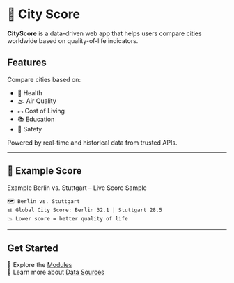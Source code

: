 # 🌆 City Score

**CityScore** is a data-driven web app that helps users compare cities worldwide based on quality-of-life indicators.
## Features

Compare cities based on:

- 🏥 Health
- 🌫️ Air Quality
- 💶 Cost of Living
- 📚 Education
- 🔐 Safety

Powered by real-time and historical data from trusted APIs.

---

## 🎯 Example Score

Example Berlin vs. Stuttgart – Live Score Sample
```
🗺️ Berlin vs. Stuttgart 
📊 Global City Score: Berlin 32.1 | Stuttgart 28.5  
📉 Lower score = better quality of life
```

---

## Get Started

📖 Explore the [Modules](modules/app.md)  
🔗 Learn more about [Data Sources](data-sources.md)